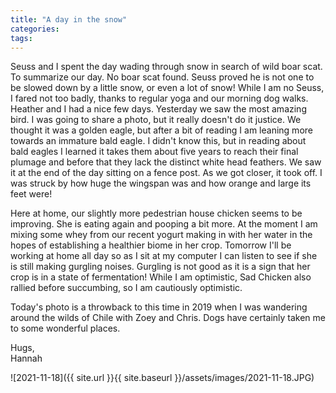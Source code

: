 ```yaml
---
title: "A day in the snow"
categories:
tags:
---
```


Seuss and I spent the day wading through snow in search of wild boar scat. To summarize our day. No boar scat found. Seuss proved he is not one to be slowed down by a little snow, or even a lot of snow! While I am no Seuss, I fared not too badly, thanks to regular yoga and our morning dog walks. Heather and I had a nice few days. Yesterday we saw the most amazing bird. I was going to share a photo, but it really doesn't do it justice. We thought it was a golden eagle, but after a bit of reading I am leaning more towards an immature bald eagle. I didn't know this, but in reading about bald eagles I learned it takes them about five years to reach their final plumage and before that they lack the distinct white head feathers. We saw it at the end of the day sitting on a fence post. As we got closer, it took off. I was struck by how huge the wingspan was and how orange and large its feet were!

Here at home, our slightly more pedestrian house chicken seems to be improving. She is eating again and pooping a bit more. At the moment I am mixing some whey from our recent yogurt making in with her water in the hopes of establishing a healthier biome in her crop. Tomorrow I'll be working at home all day so as I sit at my computer I can listen to see if she is still making gurgling noises. Gurgling is not good as it is a sign that her crop is in a state of fermentation! While I am optimistic, Sad Chicken also rallied before succumbing, so I am cautiously optimistic.

Today's photo is a throwback to this time in 2019 when I was wandering around the wilds of Chile with Zoey and Chris. Dogs have certainly taken me to some wonderful places.

Hugs,<br />
Hannah

![2021-11-18]({{ site.url }}{{ site.baseurl }}/assets/images/2021-11-18.JPG)